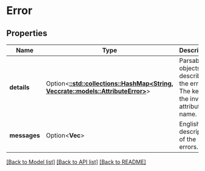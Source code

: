 # Error

## Properties

Name | Type | Description | Notes
------------ | ------------- | ------------- | -------------
**details** | Option<[**::std::collections::HashMap<String, Vec<crate::models::AttributeError>>**](array.md)> | Parsable objects describing the errors. The key is the invalid attribute name. | [optional]
**messages** | Option<**Vec<String>**> | English description of the errors. | [optional]

[[Back to Model list]](../README.md#documentation-for-models) [[Back to API list]](../README.md#documentation-for-api-endpoints) [[Back to README]](../README.md)


